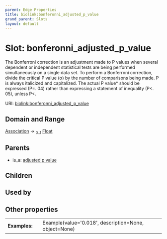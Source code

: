 ```yaml
---
parent: Edge Properties
title: biolink:bonferonni_adjusted_p_value
grand_parent: Slots
layout: default
---
```


# Slot: bonferonni_adjusted_p_value


The Bonferroni correction is an adjustment made to P values when several dependent or independent  statistical tests are being performed simultaneously on a single data set. To perform a Bonferroni  correction, divide the critical P value (α) by the number of comparisons being made.  P is always italicized and  capitalized. The actual P value* should be expressed (P=. 04) rather than expressing a statement of inequality  (P<. 05), unless P<.

URI: [biolink:bonferonni_adjusted_p_value](https://w3id.org/biolink/vocab/bonferonni_adjusted_p_value)

## Domain and Range

[Association](Association.md) ->  <sub>0..1</sub> [Float](types/Float.md)

## Parents

 *  is_a: [adjusted p value](adjusted_p_value.md)

## Children


## Used by


## Other properties

|  |  |  |
| --- | --- | --- |
| **Examples:** | | Example(value='0.018', description=None, object=None) |


